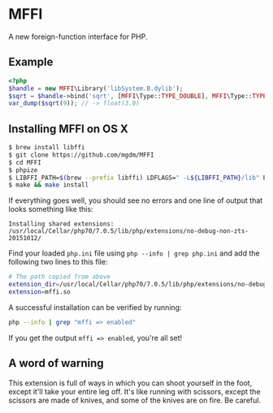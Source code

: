 # MFFI

A new foreign-function interface for PHP.

## Example

```php
<?php
$handle = new MFFI\Library('libSystem.B.dylib');
$sqrt = $handle->bind('sqrt', [MFFI\Type::TYPE_DOUBLE], MFFI\Type::TYPE_DOUBLE);
var_dump($sqrt(9)); // -> float(3.0)
```

## Installing MFFI on OS X

```bash
$ brew install libffi
$ git clone https://github.com/mgdm/MFFI
$ cd MFFI
$ phpize
$ LIBFFI_PATH=$(brew --prefix libffi) LDFLAGS=" -L${LIBFFI_PATH}/lib" PKG_CONFIG_PATH="$PKG_CONFIG_PATH:${LIBFFI_PATH}/lib/pkgconfig" ./configure --with-php-config=/usr/local/bin/php-config
$ make && make install
```

If everything goes well, you should see no errors and one line of output that looks something like this:

```
Installing shared extensions: /usr/local/Cellar/php70/7.0.5/lib/php/extensions/no-debug-non-zts-20151012/
```

Find your loaded `php.ini` file using `php --info | grep php.ini` and add the following two lines to this file:

```bash
# The path copied from above
extension_dir=/usr/local/Cellar/php70/7.0.5/lib/php/extensions/no-debug-non-zts-20151012/
extension=mffi.so
```

A successful installation can be verified by running:

```bash
php --info | grep "mffi => enabled"
```

If you get the output `mffi => enabled`, you're all set!

## A word of warning

This extension is full of ways in which you can shoot yourself in the foot, except it'll take your entire leg off. It's like running with scissors, except the scissors are made of knives, and some of the knives are on fire. Be careful.
